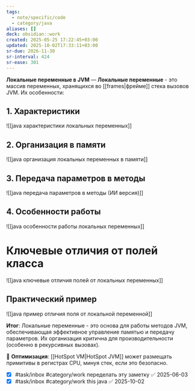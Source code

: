 ```yaml
---
tags:
  - note/specific/code
  - category/java
aliases: []
deck: obsidian::work
created: 2025-05-25 17:22:45+03:00
updated: 2025-10-02T17:33:11+03:00
sr-due: 2026-11-30
sr-interval: 424
sr-ease: 301
---
```


**Локальные переменные в JVM**
—
**Локальные переменные** - это массив переменных, хранящихся во [[frames|фрейме]] стека вызовов JVM. Их особенности:

## 1. Характеристики
![[java характеристики локальных переменных]]

## 2. Организация в памяти
![[java организация локальных переменных в памяти]]

## 3. Передача параметров в методы
![[java передача параметров в методы (ИИ версия)]]
## 4. Особенности работы
![[java особенности работы локальных переменных]]

# Ключевые отличия от полей класса

![[java ключевые отличия полей от локальных переменных]]

## Практический пример
![[java пример отличия поля от локальной переменной]]

**Итог**: Локальные переменные - это основа для работы методов JVM, обеспечивающая эффективное управление памятью и передачу параметров. Их организация критична для производительности (особенно в рекурсивных вызовах).

🚀 **Оптимизация**: [[HotSpot VM|HotSpot JVM]] может размещать примитивы в регистрах CPU, минуя стек, если это безопасно.

- [x] #task/inbox #category/work переделать эту заметку ✅ 2025-06-03
- [x] #task/inbox #category/work this java ✅ 2025-10-02

